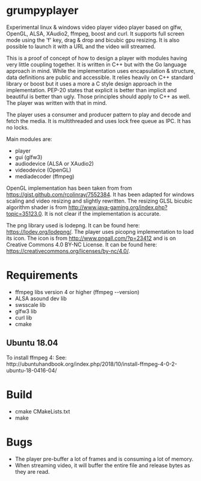 # grumpyplayer

Experimental linux & windows video player video player based on glfw, OpenGL, ALSA, XAudio2, ffmpeg, boost and curl. It supports full screen mode using the 'f' key, drag & drop and bicubic gpu resizing. It is also possible to launch it with a URL and the video will streamed.

This is a proof of concept of how to design a player with modules having very little coupling together. It is written in C++ but with the Go language approach in mind. While the implementation uses encapsulation & structure, data definitions are public and accessible. It relies heavily on C++ standard library or boost but it uses a more a C style design approach in the implementation. PEP-20 states that explicit is better than implicit and beautiful is better than ugly. Those principles should apply to C++ as well. The player was written with that in mind.

The player uses a consumer and producer pattern to play and decode and fetch the media. It is multithreaded and uses lock free queue as IPC. It has no locks.

Main modules are:
* player
* gui (glfw3)
* audiodevice (ALSA or XAudio2)
* videodevice (OpenGL)
* mediadecoder (ffmpeg)

OpenGL implementation has been taken from from https://gist.github.com/rcolinray/7552384. It has been adapted for windows scaling and video resizing and slightly rewritten. The resizing GLSL bicubic algorithm shader is from http://www.java-gaming.org/index.php?topic=35123.0. It is not clear if the implementation is accurate.

The png library used is lodepng. It can be found here: https://lodev.org/lodepng/. The player uses picopng implementation to load its icon. The icon is from http://www.pngall.com/?p=23412 and is on Creative Commons 4.0 BY-NC License. It can be found here: https://creativecommons.org/licenses/by-nc/4.0/.

<h1>Requirements</h1>

 * ffmpeg libs version 4 or higher (ffmpeg --version)
 * ALSA asound dev lib
 * swsscale lib
 * glfw3 lib
 * curl lib
 * cmake
 
 <h2>Ubuntu 18.04</h2>
 To install ffmpeg 4:
 See: http://ubuntuhandbook.org/index.php/2018/10/install-ffmpeg-4-0-2-ubuntu-18-0416-04/

<h1>Build</h1>

* cmake CMakeLists.txt
* make

<h1>Bugs</h1>

* The player pre-buffer a lot of frames and is consuming a lot of memory.
* When streaming video, it will buffer the entire file and release bytes as they are read.
